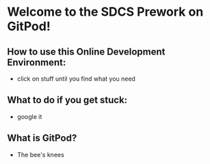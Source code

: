 # Welcome to the SDCS Prework on GitPod!

## How to use this Online Development Environment:
- click on stuff until you find what you need

## What to do if you get stuck:
- google it

## What is GitPod?
- The bee's knees